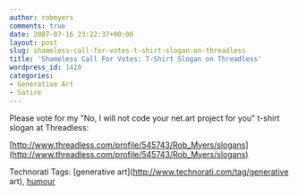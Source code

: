 ```yaml
---
author: robmyers
comments: true
date: 2007-07-16 23:22:37+00:00
layout: post
slug: shameless-call-for-votes-t-shirt-slogan-on-threadless
title: 'Shameless Call For Votes: T-Shirt Slogan on Threadless'
wordpress_id: 1410
categories:
- Generative Art
- Satire
---
```


Please vote for my "No, I will not code your net.art project for you" t-shirt slogan at Threadless:  
  
[http://www.threadless.com/profile/545743/Rob_Myers/slogans](http://www.threadless.com/profile/545743/Rob_Myers/slogans)  


Technorati Tags: [generative art](http://www.technorati.com/tag/generative art), [humour](http://www.technorati.com/tag/humour)

  


